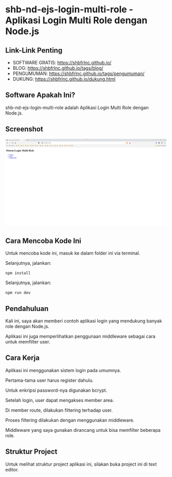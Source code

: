 # shb-nd-ejs-login-multi-role - Aplikasi Login Multi Role dengan Node.js

## Link-Link Penting

- SOFTWARE GRATIS: https://shbfrlnc.github.io/
- BLOG: https://shbfrlnc.github.io/tags/blog/
- PENGUMUMAN: https://shbfrlnc.github.io/tags/pengumuman/
- DUKUNG: https://shbfrlnc.github.io/dukung.html

## Software Apakah Ini?

shb-nd-ejs-login-multi-role adalah Aplikasi Login Multi Role dengan Node.js.

## Screenshot

![ScreenShot](.readme-assets/shb-nd-ejs-login-multi-role-1.png?raw=true)

## Cara Mencoba Kode Ini

Untuk mencoba kode ini, masuk ke dalam folder ini via terminal.

Selanjutnya, jalankan:

```
npm install
```

Selanjutnya, jalankan:

```
npm run dev
```

## Pendahuluan

Kali ini, saya akan memberi contoh aplikasi login yang mendukung banyak role dengan Node.js.

Aplikasi ini juga memperlihatkan penggunaan middleware sebagai cara untuk memfilter user.

## Cara Kerja

Aplikasi ini menggunakan sistem login pada umumnya.

Pertama-tama user harus register dahulu.

Untuk enkripsi password-nya digunakan bcrypt.

Setelah login, user dapat mengakses member area.

Di member route, dilakukan filtering terhadap user.

Proses filtering dilakukan dengan menggunakan middleware.

Middleware yang saya gunakan dirancang untuk bisa memfilter beberapa role.

## Struktur Project

Untuk melihat struktur project aplikasi ini, silakan buka project ini di text editor.